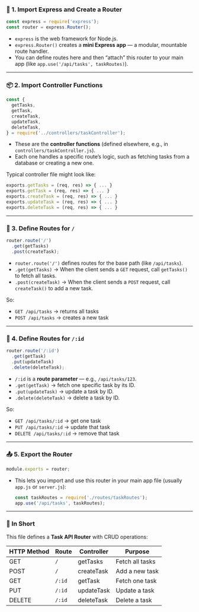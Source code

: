 ### 📘 1. Import Express and Create a Router

```js
const express = require('express');
const router = express.Router();
```

* `express` is the web framework for Node.js.
* `express.Router()` creates a **mini Express app** — a modular, mountable route handler.
* You can define routes here and then “attach” this router to your main app (like `app.use('/api/tasks', taskRoutes)`).

---

### 📦 2. Import Controller Functions

```js
const {
  getTasks,
  getTask,
  createTask,
  updateTask,
  deleteTask,
} = require('../controllers/taskController');
```

* These are the **controller functions** (defined elsewhere, e.g., in `controllers/taskController.js`).
* Each one handles a specific route’s logic, such as fetching tasks from a database or creating a new one.

Typical controller file might look like:

```js
exports.getTasks = (req, res) => { ... }
exports.getTask = (req, res) => { ... }
exports.createTask = (req, res) => { ... }
exports.updateTask = (req, res) => { ... }
exports.deleteTask = (req, res) => { ... }
```

---

### 🚦 3. Define Routes for `/`

```js
router.route('/')
  .get(getTasks)
  .post(createTask);
```

* `router.route('/')` defines routes for the base path (like `/api/tasks`).
* `.get(getTasks)` → When the client sends a `GET` request, call `getTasks()` to fetch all tasks.
* `.post(createTask)` → When the client sends a `POST` request, call `createTask()` to add a new task.

So:

* `GET /api/tasks` → returns all tasks
* `POST /api/tasks` → creates a new task

---

### 🧭 4. Define Routes for `/:id`

```js
router.route('/:id')
  .get(getTask)
  .put(updateTask)
  .delete(deleteTask);
```

* `/:id` is a **route parameter** — e.g., `/api/tasks/123`.
* `.get(getTask)` → fetch one specific task by its ID.
* `.put(updateTask)` → update a task by ID.
* `.delete(deleteTask)` → delete a task by ID.

So:

* `GET /api/tasks/:id` → get one task
* `PUT /api/tasks/:id` → update that task
* `DELETE /api/tasks/:id` → remove that task

---

### 📤 5. Export the Router

```js
module.exports = router;
```

* This lets you import and use this router in your main app file (usually `app.js` or `server.js`):

  ```js
  const taskRoutes = require('./routes/taskRoutes');
  app.use('/api/tasks', taskRoutes);
  ```

---

### 🧩 In Short

This file defines a **Task API Router** with CRUD operations:

| HTTP Method | Route  | Controller | Purpose         |
| ----------- | ------ | ---------- | --------------- |
| GET         | `/`    | getTasks   | Fetch all tasks |
| POST        | `/`    | createTask | Add a new task  |
| GET         | `/:id` | getTask    | Fetch one task  |
| PUT         | `/:id` | updateTask | Update a task   |
| DELETE      | `/:id` | deleteTask | Delete a task   |
